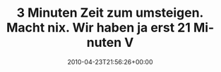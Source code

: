---
retweeted: false
source: <a href="http://twitter.com" rel="nofollow">Twitter Web Client</a>
entities:
  hashtags:
  - text: db
    indices:
    - '84'
    - '87'
  symbols: []
  user_mentions: []
  urls: []
display_text_range:
- '0'
- '87'
favorite_count: '0'
id_str: '12726593963'
truncated: false
retweet_count: '0'
id: '12726593963'
created_at: Fri Apr 23 21:56:26 +0000 2010
favorited: false
full_text: '3 Minuten Zeit zum umsteigen. Macht nix. Wir haben ja erst 21 Minuten
  Verspätung... #db'
lang: de
tags:
- db
- pesos/twitter
date: '2010-04-23T21:56:26+00:00'
src: https://twitter.com/bascht/status/12726593963
original_url: https://twitter.com/bascht/status/12726593963
type: twitter_tweet
text: '3 Minuten Zeit zum umsteigen. Macht nix. Wir haben ja erst 21 Minuten Verspätung...
  #db'
title: 3 Minuten Zeit zum umsteigen. Macht nix. Wir haben ja erst 21 Minuten V

---